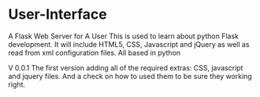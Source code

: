 # User-Interface
A Flask Web Server for A User
This is used to learn about python Flask development.  It will include HTML5, CSS, Javascript and jQuery as well as read from xml configuration files.  All based in python

V 0.0.1 
The first version adding all of the required extras: CSS, javascript and jquery files. And a check on how to used them to be sure they working right.
